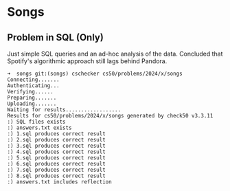 # Songs

## Problem in SQL (Only)

Just simple SQL queries and an ad-hoc analysis of the data. Concluded that
Spotify's algorithmic approach still lags behind Pandora.

```
➜  songs git:(songs) cschecker cs50/problems/2024/x/songs
Connecting.......
Authenticating...
Verifying......
Preparing.......
Uploading.......
Waiting for results..................
Results for cs50/problems/2024/x/songs generated by check50 v3.3.11
:) SQL files exists
:) answers.txt exists
:) 1.sql produces correct result
:) 2.sql produces correct result
:) 3.sql produces correct result
:) 4.sql produces correct result
:) 5.sql produces correct result
:) 6.sql produces correct result
:) 7.sql produces correct result
:) 8.sql produces correct result
:) answers.txt includes reflection
```
